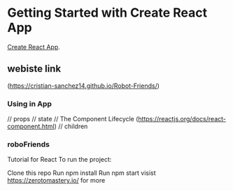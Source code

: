 # Getting Started with Create React App

[Create React App](https://github.com/facebook/create-react-app).

## webiste link
(https://cristian-sanchez14.github.io/Robot-Friends/)

### Using in App
// props
// state
// The Component Lifecycle (https://reactjs.org/docs/react-component.html)
// children

### roboFriends

Tutorial for React To run the project:

Clone this repo
Run npm install
Run npm start
visist https://zerotomastery.io/ for more
